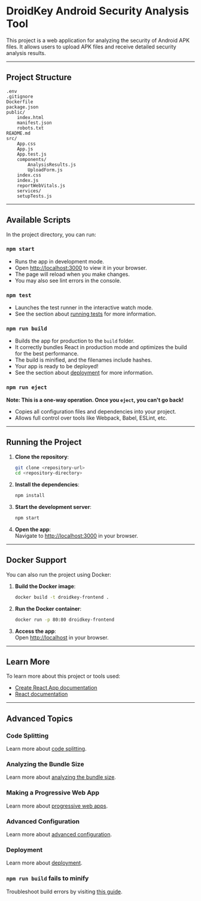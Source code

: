 # DroidKey Android Security Analysis Tool

This project is a web application for analyzing the security of Android APK files. It allows users to upload APK files and receive detailed security analysis results.

---

## Project Structure

```
.env
.gitignore
Dockerfile
package.json
public/
    index.html
    manifest.json
    robots.txt
README.md
src/
    App.css
    App.js
    App.test.js
    components/
        AnalysisResults.js
        UploadForm.js
    index.css
    index.js
    reportWebVitals.js
    services/
    setupTests.js
```

---

## Available Scripts

In the project directory, you can run:

### `npm start`

- Runs the app in development mode.
- Open [http://localhost:3000](http://localhost:3000) to view it in your browser.
- The page will reload when you make changes.
- You may also see lint errors in the console.

### `npm test`

- Launches the test runner in the interactive watch mode.
- See the section about [running tests](https://facebook.github.io/create-react-app/docs/running-tests) for more information.

### `npm run build`

- Builds the app for production to the `build` folder.
- It correctly bundles React in production mode and optimizes the build for the best performance.
- The build is minified, and the filenames include hashes.
- Your app is ready to be deployed!
- See the section about [deployment](https://facebook.github.io/create-react-app/docs/deployment) for more information.

### `npm run eject`

**Note: This is a one-way operation. Once you `eject`, you can't go back!**

- Copies all configuration files and dependencies into your project.
- Allows full control over tools like Webpack, Babel, ESLint, etc.

---

## Running the Project

1. **Clone the repository**:

   ```sh
   git clone <repository-url>
   cd <repository-directory>
   ```

2. **Install the dependencies**:

   ```sh
   npm install
   ```

3. **Start the development server**:

   ```sh
   npm start
   ```

4. **Open the app**:  
   Navigate to [http://localhost:3000](http://localhost:3000) in your browser.

---

## Docker Support

You can also run the project using Docker:

1. **Build the Docker image**:

   ```sh
   docker build -t droidkey-frontend .
   ```

2. **Run the Docker container**:

   ```sh
   docker run -p 80:80 droidkey-frontend
   ```

3. **Access the app**:  
   Open [http://localhost](http://localhost) in your browser.

---

## Learn More

To learn more about this project or tools used:

- [Create React App documentation](https://facebook.github.io/create-react-app/docs/getting-started)
- [React documentation](https://reactjs.org/)

---

## Advanced Topics

### Code Splitting

Learn more about [code splitting](https://facebook.github.io/create-react-app/docs/code-splitting).

### Analyzing the Bundle Size

Learn more about [analyzing the bundle size](https://facebook.github.io/create-react-app/docs/analyzing-the-bundle-size).

### Making a Progressive Web App

Learn more about [progressive web apps](https://facebook.github.io/create-react-app/docs/making-a-progressive-web-app).

### Advanced Configuration

Learn more about [advanced configuration](https://facebook.github.io/create-react-app/docs/advanced-configuration).

### Deployment

Learn more about [deployment](https://facebook.github.io/create-react-app/docs/deployment).

### `npm run build` fails to minify

Troubleshoot build errors by visiting [this guide](https://facebook.github.io/create-react-app/docs/troubleshooting#npm-run-build-fails-to-minify).
